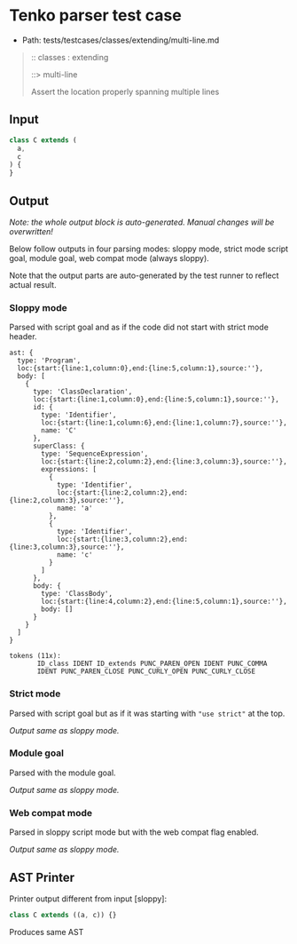 # Tenko parser test case

- Path: tests/testcases/classes/extending/multi-line.md

> :: classes : extending
>
> ::> multi-line
>
> Assert the location properly spanning multiple lines

## Input

`````js
class C extends (
  a,
  c
) {
}
`````

## Output

_Note: the whole output block is auto-generated. Manual changes will be overwritten!_

Below follow outputs in four parsing modes: sloppy mode, strict mode script goal, module goal, web compat mode (always sloppy).

Note that the output parts are auto-generated by the test runner to reflect actual result.

### Sloppy mode

Parsed with script goal and as if the code did not start with strict mode header.

`````
ast: {
  type: 'Program',
  loc:{start:{line:1,column:0},end:{line:5,column:1},source:''},
  body: [
    {
      type: 'ClassDeclaration',
      loc:{start:{line:1,column:0},end:{line:5,column:1},source:''},
      id: {
        type: 'Identifier',
        loc:{start:{line:1,column:6},end:{line:1,column:7},source:''},
        name: 'C'
      },
      superClass: {
        type: 'SequenceExpression',
        loc:{start:{line:2,column:2},end:{line:3,column:3},source:''},
        expressions: [
          {
            type: 'Identifier',
            loc:{start:{line:2,column:2},end:{line:2,column:3},source:''},
            name: 'a'
          },
          {
            type: 'Identifier',
            loc:{start:{line:3,column:2},end:{line:3,column:3},source:''},
            name: 'c'
          }
        ]
      },
      body: {
        type: 'ClassBody',
        loc:{start:{line:4,column:2},end:{line:5,column:1},source:''},
        body: []
      }
    }
  ]
}

tokens (11x):
       ID_class IDENT ID_extends PUNC_PAREN_OPEN IDENT PUNC_COMMA
       IDENT PUNC_PAREN_CLOSE PUNC_CURLY_OPEN PUNC_CURLY_CLOSE
`````

### Strict mode

Parsed with script goal but as if it was starting with `"use strict"` at the top.

_Output same as sloppy mode._

### Module goal

Parsed with the module goal.

_Output same as sloppy mode._

### Web compat mode

Parsed in sloppy script mode but with the web compat flag enabled.

_Output same as sloppy mode._

## AST Printer

Printer output different from input [sloppy]:

````js
class C extends ((a, c)) {}
````

Produces same AST
